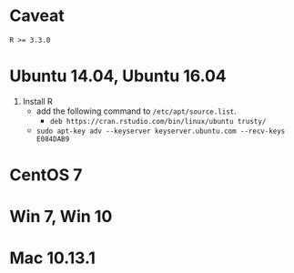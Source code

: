 # Caveat
```
R >= 3.3.0
```
# Ubuntu 14.04, Ubuntu 16.04
1. Install R
   - add the following command to `/etc/apt/source.list`.
     - `deb https://cran.rstudio.com/bin/linux/ubuntu trusty/`
   - `sudo apt-key adv --keyserver keyserver.ubuntu.com --recv-keys E084DAB9`



# CentOS 7



 # Win 7, Win 10
 
 
 
 # Mac 10.13.1
 
